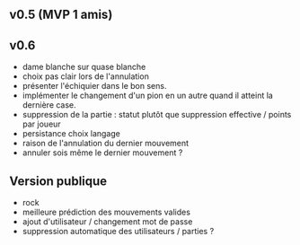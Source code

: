 
v0.5 (MVP 1 amis)
-----------------

v0.6
-----------------

* dame blanche sur quase blanche
* choix pas clair lors de l'annulation
* présenter l'échiquier dans le bon sens.
* implémenter le changement d'un pion en un autre quand il atteint la dernière case.
* suppression de la partie : statut plutôt que suppression effective / points par joueur
* persistance choix langage
* raison de l'annulation du dernier mouvement
* annuler sois même le dernier mouvement ?

Version publique
----------------

* rock
* meilleure prédiction des mouvements valides
* ajout d'utilisateur / changement mot de passe
* suppression automatique des utilisateurs / parties ?
